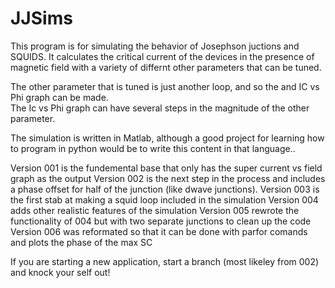 # JJSims

This program is for simulating the behavior of Josephson juctions and SQUIDS.
It calculates the critical current of the devices in the presence of magnetic field with a 
variety of differnt other parameters that can be tuned.

The other parameter that is tuned is just another loop, and so the and IC vs Phi graph can be made.  
The Ic vs Phi graph can have several steps in the magnitude of the other parameter.

The simulation is written in Matlab, although a good project for learning how to program in python would be to 
write this content in that language..

Version 001 is the fundemental base that only has the super current vs field graph as the output
Version 002 is the next step in the process and includes a phase offset for half of the junction (like dwave junctions).
Version 003 is the first stab at making a squid loop included in the simulation
Version 004 adds other realistic features of the simulation
Version 005 rewrote the functionality of 004 but with two separate junctions to clean up the code
Version 006 was reformated so that it can be done with parfor comands and plots the phase of the max SC


If you are starting a new application, start a branch (most likeley from 002) and knock your self out!



